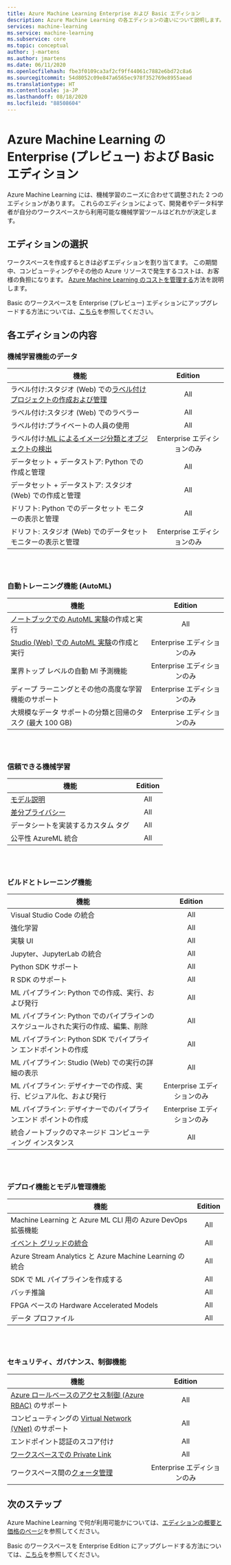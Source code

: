```yaml
---
title: Azure Machine Learning Enterprise および Basic エディション
description: Azure Machine Learning の各エディションの違いについて説明します。
services: machine-learning
ms.service: machine-learning
ms.subservice: core
ms.topic: conceptual
author: j-martens
ms.author: jmartens
ms.date: 06/11/2020
ms.openlocfilehash: fbe3f0109ca3af2cf9ff44061c7882e6bd72c8a6
ms.sourcegitcommit: 54d8052c09e847a6565ec978f352769e8955aead
ms.translationtype: HT
ms.contentlocale: ja-JP
ms.lasthandoff: 08/18/2020
ms.locfileid: "88508604"
---
```

# <a name="enterprise-preview-and-basic-editions-of-azure-machine-learning"></a>Azure Machine Learning の Enterprise (プレビュー) および Basic エディション 

Azure Machine Learning には、機械学習のニーズに合わせて調整された 2 つのエディションがあります。 これらのエディションによって、開発者やデータ科学者が自分のワークスペースから利用可能な機械学習ツールはどれかが決定します。

## <a name="choose-an-edition"></a>エディションの選択

ワークスペースを作成するときは必ずエディションを割り当てます。 この期間中、コンピューティングやその他の Azure リソースで発生するコストは、お客様の負担になります。 [Azure Machine Learning のコストを管理する](concept-plan-manage-cost.md)方法を説明します。

Basic のワークスペースを Enterprise (プレビュー) エディションにアップグレードする方法については、[こちら](how-to-manage-workspace.md#upgrade)を参照してください。 

## <a name="whats-in-each-edition"></a>各エディションの内容

### <a name="data-for-machine-learning-capabilities"></a>機械学習機能のデータ  

| 機能                     | Edition                 |
|------------------------------------------------------------------------------------|:-----------:|
| ラベル付け:スタジオ (Web) での[ラベル付けプロジェクトの作成および管理](tutorial-labeling.md)                                                | All                     |
| ラベル付け:スタジオ (Web) でのラベラー                                    | All                     |
| ラベル付け:プライベートの人員の使用                               | All                     |
| ラベル付け:[ML によるイメージ分類とオブジェクトの検出](how-to-label-images.md)                  | Enterprise エディションのみ |
| データセット + データストア: Python での作成と管理                       | All                     |
| データセット + データストア: スタジオ (Web) での作成と管理                         | All                     |
| ドリフト: Python でのデータセット モニターの表示と管理                           | All                     |
| ドリフト: スタジオ (Web) でのデータセット モニターの表示と管理                            | Enterprise エディションのみ |


<br/>
<br/>

### <a name="automated-training-capabilities-automl"></a>自動トレーニング機能 (AutoML)

| 機能    | Edition                 |
|------------------------------------------------------------------------------------|:-----------:|
| [ノートブックでの AutoML 実験](how-to-configure-auto-train.md)の作成と実行               | All                     |
| [Studio (Web) での AutoML 実験](how-to-use-automated-ml-for-ml-models.md)の作成と実行   | Enterprise エディションのみ |
| 業界トップ レベルの自動 Ml 予測機能             | Enterprise エディションのみ |
| ディープ ラーニングとその他の高度な学習機能のサポート | Enterprise エディションのみ |
| 大規模なデータ サポートの分類と回帰のタスク (最大 100 GB)                     | Enterprise エディションのみ |


<br/>
<br/>

### <a name="responsible-machine-learning"></a>信頼できる機械学習

| 機能    | Edition                 |
|------------------------------------------------------------------------------------|:-----------:|
| [モデル説明](how-to-machine-learning-interpretability-automl.md)                                              | All                     |
| [差分プライバシー](how-to-differential-privacy.md)                          | All                     |
| データシートを実装するカスタム タグ    | All                     |
| 公平性 AzureML 統合                                      | All                     |

<br/>
<br/>


### <a name="build-and-train-capabilities"></a>ビルドとトレーニング機能

| 機能    | Edition                 |
|------------------------------------------------------------------------------------|:-----------:|
| Visual Studio Code の統合                                                     | All                     |
| 強化学習                                                             | All                     |
| 実験 UI                                                                 | All                     |
| Jupyter、JupyterLab の統合                                                    | All                     |
| Python SDK サポート                                                                 | All                     |
| R SDK のサポート                                                                      | All                     |
| ML パイプライン: Python での作成、実行、および発行                           | All                     |
| ML パイプライン: Python でのパイプラインのスケジュールされた実行の作成、編集、削除| All                     |
| ML パイプライン: Python SDK でパイプライン エンドポイントの作成                                   | All                     |
| ML パイプライン: Studio (Web) での実行の詳細の表示                                              | All                     |
| ML パイプライン: デザイナーでの作成、実行、ビジュアル化、および発行                  | Enterprise エディションのみ |
| ML パイプライン: デザイナーでのパイプラインエンド ポイントの作成 | Enterprise エディションのみ |
| 統合ノートブックのマネージド コンピューティング インスタンス                                 | All                     |


<br/>
<br/>

### <a name="deployment-and-model-management-capabilities"></a>デプロイ機能とモデル管理機能

| 機能                            | Edition                 |
|------------------------------------------------------------------------------------|:-----------:|
| Machine Learning と Azure ML CLI 用の Azure DevOps 拡張機能                 | All                     |
| [イベント グリッドの統合](how-to-use-event-grid.md)                                                             | All                     |
| Azure Stream Analytics と Azure Machine Learning の統合                       | All                     |
| SDK で ML パイプラインを作成する                                                         | All                     |
| バッチ推論                                                                  | All                     |
| FPGA ベースの Hardware Accelerated Models                                             | All                     |
| データ プロファイル                                                                    | All                     |

<br/>
<br/>

### <a name="security-governance-and-control-capabilities"></a>セキュリティ、ガバナンス、制御機能

| 機能     | Edition                 |
|------------------------------------------------------------------------------------|:-----------:|
| [Azure ロールベースのアクセス制御 (Azure RBAC)](how-to-assign-roles.md) のサポート                                           | All                     |
| コンピューティングの [Virtual Network (VNet)](how-to-enable-virtual-network.md) のサポート                                         | All                     |
| エンドポイント認証のスコア付け                                                    | All                     |
| [ワークスペースでの Private Link](how-to-configure-private-link.md)                                                            | All                     |
| ワークスペース間の[クォータ管理](how-to-manage-quotas.md)                                                 | Enterprise エディションのみ |

## <a name="next-steps"></a>次のステップ

Azure Machine Learning で何が利用可能かについては、[エディションの概要と価格のページ](https://azure.microsoft.com/pricing/details/machine-learning/)を参照してください。 

Basic のワークスペースを Enterprise Edition にアップグレードする方法については、[こちら](how-to-manage-workspace.md#upgrade)を参照してください。 
